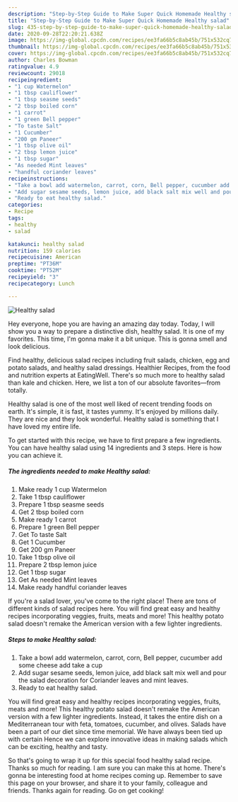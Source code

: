 ```yaml
---
description: "Step-by-Step Guide to Make Super Quick Homemade Healthy salad"
title: "Step-by-Step Guide to Make Super Quick Homemade Healthy salad"
slug: 435-step-by-step-guide-to-make-super-quick-homemade-healthy-salad
date: 2020-09-28T22:20:21.638Z
image: https://img-global.cpcdn.com/recipes/ee3fa66b5c8ab45b/751x532cq70/healthy-salad-recipe-main-photo.jpg
thumbnail: https://img-global.cpcdn.com/recipes/ee3fa66b5c8ab45b/751x532cq70/healthy-salad-recipe-main-photo.jpg
cover: https://img-global.cpcdn.com/recipes/ee3fa66b5c8ab45b/751x532cq70/healthy-salad-recipe-main-photo.jpg
author: Charles Bowman
ratingvalue: 4.9
reviewcount: 29018
recipeingredient:
- "1 cup Watermelon"
- "1 tbsp cauliflower"
- "1 tbsp seasme seeds"
- "2 tbsp boiled corn"
- "1 carrot"
- "1 green Bell pepper"
- "To taste Salt"
- "1 Cucumber"
- "200 gm Paneer"
- "1 tbsp olive oil"
- "2 tbsp lemon juice"
- "1 tbsp sugar"
- "As needed Mint leaves"
- "handful coriander leaves"
recipeinstructions:
- "Take a bowl add watermelon, carrot, corn, Bell pepper, cucumber add some cheese add take a cup"
- "Add sugar sesame seeds, lemon juice, add black salt mix well and pour the salad decoration for Coriander leaves and mint leaves."
- "Ready to eat healthy salad."
categories:
- Recipe
tags:
- healthy
- salad

katakunci: healthy salad 
nutrition: 159 calories
recipecuisine: American
preptime: "PT36M"
cooktime: "PT52M"
recipeyield: "3"
recipecategory: Lunch

---
```



![Healthy salad](https://img-global.cpcdn.com/recipes/ee3fa66b5c8ab45b/751x532cq70/healthy-salad-recipe-main-photo.jpg)

Hey everyone, hope you are having an amazing day today. Today, I will show you a way to prepare a distinctive dish, healthy salad. It is one of my favorites. This time, I'm gonna make it a bit unique. This is gonna smell and look delicious.

Find healthy, delicious salad recipes including fruit salads, chicken, egg and potato salads, and healthy salad dressings. Healthier Recipes, from the food and nutrition experts at EatingWell. There&#39;s so much more to healthy salad than kale and chicken. Here, we list a ton of our absolute favorites—from totally.

Healthy salad is one of the most well liked of recent trending foods on earth. It's simple, it is fast, it tastes yummy. It's enjoyed by millions daily. They are nice and they look wonderful. Healthy salad is something that I have loved my entire life.


To get started with this recipe, we have to first prepare a few ingredients. You can have healthy salad using 14 ingredients and 3 steps. Here is how you can achieve it.

<!--inarticleads1-->

##### The ingredients needed to make Healthy salad:

1. Make ready 1 cup Watermelon
1. Take 1 tbsp cauliflower
1. Prepare 1 tbsp seasme seeds
1. Get 2 tbsp boiled corn
1. Make ready 1 carrot
1. Prepare 1 green Bell pepper
1. Get To taste Salt
1. Get 1 Cucumber
1. Get 200 gm Paneer
1. Take 1 tbsp olive oil
1. Prepare 2 tbsp lemon juice
1. Get 1 tbsp sugar
1. Get As needed Mint leaves
1. Make ready handful coriander leaves


If you&#39;re a salad lover, you&#39;ve come to the right place! There are tons of different kinds of salad recipes here. You will find great easy and healthy recipes incorporating veggies, fruits, meats and more! This healthy potato salad doesn&#39;t remake the American version with a few lighter ingredients. 

<!--inarticleads2-->

##### Steps to make Healthy salad:

1. Take a bowl add watermelon, carrot, corn, Bell pepper, cucumber add some cheese add take a cup
1. Add sugar sesame seeds, lemon juice, add black salt mix well and pour the salad decoration for Coriander leaves and mint leaves.
1. Ready to eat healthy salad.


You will find great easy and healthy recipes incorporating veggies, fruits, meats and more! This healthy potato salad doesn&#39;t remake the American version with a few lighter ingredients. Instead, it takes the entire dish on a Mediterranean tour with feta, tomatoes, cucumber, and olives. Salads have been a part of our diet since time memorial. We have always been tied up with certain Hence we can explore innovative ideas in making salads which can be exciting, healthy and tasty. 

So that's going to wrap it up for this special food healthy salad recipe. Thanks so much for reading. I am sure you can make this at home. There's gonna be interesting food at home recipes coming up. Remember to save this page on your browser, and share it to your family, colleague and friends. Thanks again for reading. Go on get cooking!
